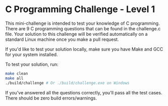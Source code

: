 # C Programming Challenge - Level 1

This mini-challenge is intended to test your knowledge of C programming. There are 9 C programming questions that can be found in the challenge.c file. Your solution to this challenge will be verified automatically on a standard Linux machine once you make a pull request.

If you'd like to test your solution locally, make sure you have Make and GCC for your system installed.

To test your solution, run:
```sh
make clean
make all
./build/challenge # Or ./build/challenge.exe on Windows
```

If you've answered all the questions correctly, you'll pass all the test cases. There should be zero build errors/warnings.

